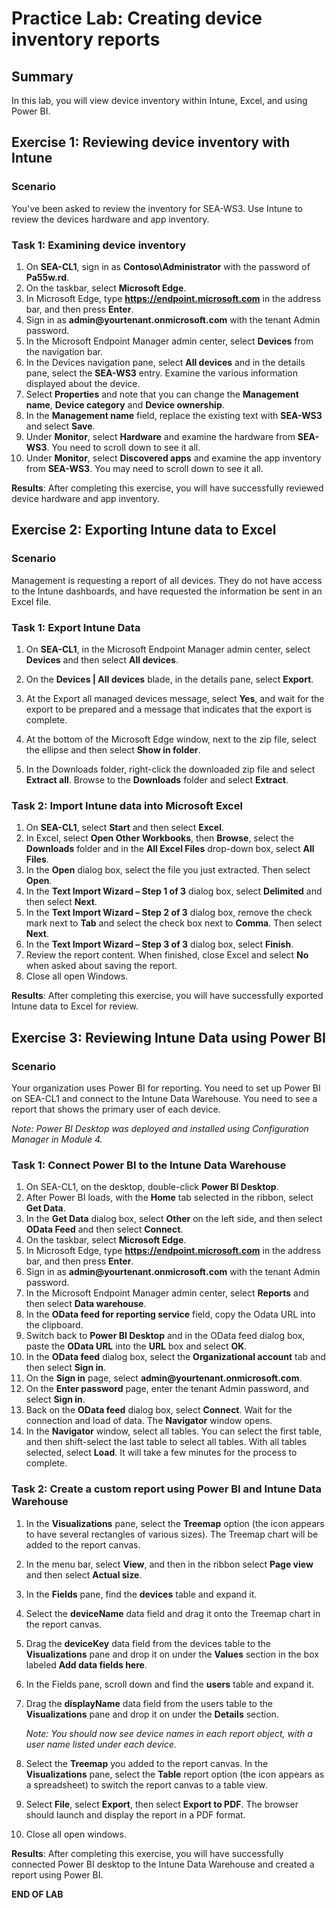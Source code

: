 # Practice Lab: Creating device inventory reports

## Summary

In this lab, you will view device inventory within Intune, Excel, and using Power BI.

## Exercise 1: Reviewing device inventory with Intune 

### Scenario

You've been asked to review the inventory for SEA-WS3.  Use Intune to review the devices hardware and app inventory.

### Task 1: Examining device inventory

1.  On **SEA-CL1**, sign in as **Contoso\\Administrator** with the password of **Pa55w.rd**.
2.  On the taskbar, select **Microsoft Edge**.
3.  In Microsoft Edge, type **https://endpoint.microsoft.com** in the address bar, and then press **Enter**. 
4.  Sign in as **admin\@yourtenant.onmicrosoft.com** with the tenant Admin password.
5.  In the Microsoft Endpoint Manager admin center, select **Devices** from the navigation bar.
6.  In the Devices navigation pane, select **All devices** and in the details pane, select the **SEA-WS3** entry. Examine the various information displayed about the device.
7.  Select **Properties** and note that you can change the **Management name**, **Device category** and **Device ownership**.
8.  In the **Management name** field, replace the existing text with **SEA-WS3** and select **Save**.
9.  Under **Monitor**, select **Hardware** and examine the hardware from **SEA-WS3**. You need to scroll down to see it all.
10.  Under **Monitor**, select **Discovered apps** and examine the app inventory from **SEA-WS3**. You may need to scroll down to see it all.

**Results**: After completing this exercise, you will have successfully reviewed device hardware and app inventory.

## Exercise 2: Exporting Intune data to Excel

### Scenario

Management is requesting a report of all devices. They do not have access to the Intune dashboards, and have requested the information be sent in an Excel file.

### Task 1: Export Intune Data

1.  On **SEA-CL1**, in the Microsoft Endpoint Manager admin center, select **Devices** and then select **All devices**.

2.  On the **Devices | All devices** blade, in the details pane, select **Export**.

3.  At the Export all managed devices message, select **Yes**, and wait for the export to be prepared and a message that indicates that the export is complete.

4.  At the bottom of the Microsoft Edge window, next to the zip file, select the ellipse and then select **Show in folder**.

5. In the Downloads folder, right-click the downloaded zip file and select **Extract all**. Browse to the **Downloads** folder and select **Extract**.


### Task 2: Import Intune data into Microsoft Excel

1.  On **SEA-CL1**, select **Start** and then select **Excel**.
2.  In Excel, select **Open Other Workbooks**, then **Browse**, select the **Downloads** folder and in the **All Excel Files** drop-down box, select **All Files**.
3.  In the **Open** dialog box, select the file you just extracted. Then select **Open**.
4.  In the **Text Import Wizard – Step 1 of 3** dialog box, select **Delimited** and then select **Next**.
5.  In the **Text Import Wizard – Step 2 of 3** dialog box, remove the check mark next to **Tab** and select the check box next to **Comma**. Then select **Next**.
6.  In the **Text Import Wizard – Step 3 of 3** dialog box, select **Finish**.
7.  Review the report content. When finished, close Excel and select **No** when asked about saving the report.
8.  Close all open Windows.

**Results**: After completing this exercise, you will have successfully exported Intune data to Excel for review.

## Exercise 3: Reviewing Intune Data using Power BI 

### Scenario

Your organization uses Power BI for reporting.  You need to set up Power BI on SEA-CL1 and connect to the Intune Data Warehouse. You need to see a report that shows the primary user of each device. 

*Note: Power BI Desktop was deployed and installed using Configuration Manager in Module 4.* 

### Task 1: Connect Power BI to the Intune Data Warehouse

1.  On SEA-CL1, on the desktop, double-click **Power BI Desktop**.
2.  After Power BI loads, with the **Home** tab selected in the ribbon, select **Get Data**. 
3.  In the **Get Data** dialog box, select **Other** on the left side, and then select **OData Feed** and then select **Connect**.
4.  On the taskbar, select **Microsoft Edge**.
5.  In Microsoft Edge, type **https://endpoint.microsoft.com** in the address bar, and then press **Enter**. 
6.  Sign in as **admin\@yourtenant.onmicrosoft.com** with the tenant Admin password.
7.  In the Microsoft Endpoint Manager admin center, select **Reports** and then select **Data warehouse**.
8.  In the **OData feed for reporting service** field, copy the Odata URL into the clipboard.
9.  Switch back to **Power BI Desktop** and in the OData feed dialog box, paste the **OData URL** into the **URL** box and select **OK**.
10.  In the **OData feed** dialog box, select the **Organizational account** tab and then select **Sign in**.
11.  On the **Sign in** page, select **admin\@yourtenant.onmicrosoft.com**. 
12.  On the **Enter password** page, enter the tenant Admin password, and select **Sign in**.
13.  Back on the **OData feed** dialog box, select **Connect**. Wait for the connection and load of data. The **Navigator** window opens.
14.  In the **Navigator** window, select all tables. You can select the first table, and then shift-select the last table to select all tables. With all tables selected, select **Load**. It will take a few minutes for the process to complete.

### Task 2: Create a custom report using Power BI and Intune Data Warehouse

1.  In the **Visualizations** pane, select the **Treemap** option (the icon appears to have several rectangles of various sizes). The Treemap chart will be added to the report canvas.

2. In the menu bar, select **View**, and then in the ribbon select **Page view** and then select **Actual size**.

3. In the **Fields** pane, find the **devices** table and expand it. 

4. Select the **deviceName** data field and drag it onto the Treemap chart in the report canvas.

5. Drag the **deviceKey** data field from the devices table to the **Visualizations** pane and drop it on under the **Values** section in the box labeled **Add data fields here**.

6. In the Fields pane, scroll down and find the **users** table and expand it. 

7. Drag the **displayName** data field from the users table to the **Visualizations** pane and drop it on under the **Details** section.

   _Note: You should now see device names in each report object, with a user name listed under each device._

8. Select the **Treemap** you added to the report canvas. In the **Visualizations** pane, select the **Table** report option (the icon appears as a spreadsheet) to switch the report canvas to a table view.

9. Select **File**, select **Export**, then select **Export to PDF**.  The browser should launch and display the report in a PDF format. 

10. Close all open windows.

**Results**: After completing this exercise, you will have successfully connected Power BI desktop to the Intune Data Warehouse and created a report using Power BI.


**END OF LAB**